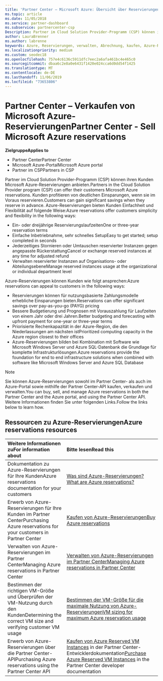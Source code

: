 ```yaml
---
title: 'Partner Center – Microsoft Azure: Übersicht über Reservierungen | Partner Center'
ms.topic: article
ms.date: 11/05/2018
ms.service: partner-dashboard
ms.subservice: partnercenter-csp
Description: Partner im Cloud Solution Provider-Programm (CSP) können ihren Kunden Microsoft Azure-Reservierungen anbieten.
author: LauraBrenner
ms.author: labrenne
keywords: Azure, Reservierungen, verwalten, Abrechnung, kaufen, Azure-RI, Azure Reserved Instances
ms.localizationpriority: medium
ms.custom: seodec18
ms.openlocfilehash: 757e4c6136c5911dfc7eec2a6afa461bc4e465c0
ms.sourcegitcommit: dbaa6c2e8a0e6431f1420e024cca6d0dd54f1425
ms.translationtype: MT
ms.contentlocale: de-DE
ms.lasthandoff: 11/06/2019
ms.locfileid: "73653806"
---
```

# <a name="partner-center---sell-microsoft-azure-reservations"></a><span data-ttu-id="523cd-104">Partner Center – Verkaufen von Microsoft Azure-Reservierungen</span><span class="sxs-lookup"><span data-stu-id="523cd-104">Partner Center - Sell Microsoft Azure reservations</span></span>

<!--Maggie, 12/7/18 - Added "Partner Center" to metadata title and H1 title as per Catherine Watson in bug #19868631-->

<span data-ttu-id="523cd-105">**Zielgruppe**</span><span class="sxs-lookup"><span data-stu-id="523cd-105">**Applies to**</span></span>

- <span data-ttu-id="523cd-106">Partner Center</span><span class="sxs-lookup"><span data-stu-id="523cd-106">Partner Center</span></span>
- <span data-ttu-id="523cd-107">Microsoft Azure-Portal</span><span class="sxs-lookup"><span data-stu-id="523cd-107">Microsoft Azure portal</span></span>
- <span data-ttu-id="523cd-108">Partner im CSP</span><span class="sxs-lookup"><span data-stu-id="523cd-108">Partners in CSP</span></span>

<span data-ttu-id="523cd-109">Partner im Cloud Solution Provider-Programm (CSP) können ihren Kunden Microsoft Azure-Reservierungen anbieten.</span><span class="sxs-lookup"><span data-stu-id="523cd-109">Partners in the Cloud Solution Provider program (CSP) can offer their customers Microsoft Azure reservations.</span></span> <span data-ttu-id="523cd-110">Kunden profitieren von deutlichen Einsparungen, wenn sie im Voraus reservieren.</span><span class="sxs-lookup"><span data-stu-id="523cd-110">Customers can gain significant savings when they reserve in advance.</span></span> <span data-ttu-id="523cd-111">Azure-Reservierungen bieten Kunden Einfachheit und Flexibilität auf folgende Weise:</span><span class="sxs-lookup"><span data-stu-id="523cd-111">Azure reservations offer customers simplicity and flexibility in the following ways:</span></span>

- <span data-ttu-id="523cd-112">Ein- oder dreijährige Reservierungslaufzeiten</span><span class="sxs-lookup"><span data-stu-id="523cd-112">One or three-year reservation terms</span></span>
- <span data-ttu-id="523cd-113">Einfache Inbetriebnahme, sehr schnelles Setup</span><span class="sxs-lookup"><span data-stu-id="523cd-113">Easy to get started; setup completed in seconds</span></span>
- <span data-ttu-id="523cd-114">Jederzeitiges Stornieren oder Umtauschen reservierter Instanzen gegen angepasste Rückerstattung</span><span class="sxs-lookup"><span data-stu-id="523cd-114">Cancel or exchange reserved instances at any time for adjusted refund</span></span>
- <span data-ttu-id="523cd-115">Verwalten reservierter Instanzen auf Organisations- oder Abteilungsebene</span><span class="sxs-lookup"><span data-stu-id="523cd-115">Manage reserved instances usage at the organizational or individual department level</span></span> 

<span data-ttu-id="523cd-116">Azure-Reservierungen können Kunden wie folgt ansprechen:</span><span class="sxs-lookup"><span data-stu-id="523cd-116">Azure reservations can appeal to customers in the following ways:</span></span>

- <span data-ttu-id="523cd-117">Reservierungen können für nutzungsbasierte Zahlungsmodelle erhebliche Einsparungen bieten.</span><span class="sxs-lookup"><span data-stu-id="523cd-117">Reservations can offer significant savings over pay-as-you-go (PAYG) pricing</span></span>
- <span data-ttu-id="523cd-118">Bessere Budgetierung und Prognosen mit Vorauszahlung für Laufzeiten von einem Jahr oder drei Jahren.</span><span class="sxs-lookup"><span data-stu-id="523cd-118">Better budgeting and forecasting with upfront payment for one-year or three-year terms</span></span>
- <span data-ttu-id="523cd-119">Priorisierte Rechenkapazität in der Azure-Region, die den Niederlassungen am nächsten ist</span><span class="sxs-lookup"><span data-stu-id="523cd-119">Prioritized computing capacity in the Azure region closest to their offices</span></span>
- <span data-ttu-id="523cd-120">Azure-Reservierungen bilden bei Kombination mit Software wie Microsoft Windows Server und Azure SQL-Datenbank die Grundlage für komplette Infrastrukturlösungen.</span><span class="sxs-lookup"><span data-stu-id="523cd-120">Azure reservations provide the foundation for end to end infrastructure solutions when combined with software like Microsoft Windows Server and Azure SQL Database</span></span>

>[!NOTE]
> <span data-ttu-id="523cd-121">Sie können Azure-Reservierungen sowohl im Partner Center- als auch im Azure-Portal sowie mithilfe der Partner Center-API kaufen, verkaufen und verwalten.</span><span class="sxs-lookup"><span data-stu-id="523cd-121">You can buy, sell, and manage Azure reservations in both the Partner Center and the Azure portal, and using the Partner Center API.</span></span> <span data-ttu-id="523cd-122">Weitere Informationen finden Sie unter folgenden Links.</span><span class="sxs-lookup"><span data-stu-id="523cd-122">Follow the links below to learn how.</span></span>

## <a name="azure-reservations-resources"></a><span data-ttu-id="523cd-123">Ressourcen zu Azure-Reservierungen</span><span class="sxs-lookup"><span data-stu-id="523cd-123">Azure reservations resources</span></span>

|<span data-ttu-id="523cd-124">**Weitere Informationen zu**</span><span class="sxs-lookup"><span data-stu-id="523cd-124">**For information about**</span></span>   |<span data-ttu-id="523cd-125">**Bitte lesen**</span><span class="sxs-lookup"><span data-stu-id="523cd-125">**Read this**</span></span>    |
|:-----------------------------|:-----------------|
| <span data-ttu-id="523cd-126">Dokumentation zu Azure-Reservierungen für Ihre Kunden</span><span class="sxs-lookup"><span data-stu-id="523cd-126">Azure reservations documentation for your customers</span></span> | [<span data-ttu-id="523cd-127">Was sind Azure-Reservierungen?</span><span class="sxs-lookup"><span data-stu-id="523cd-127">What are Azure reservations?</span></span>](https://docs.microsoft.com/azure/billing/billing-save-compute-costs-reservations)
|<span data-ttu-id="523cd-128">Erwerb von Azure-Reservierungen für Ihre Kunden im Partner Center</span><span class="sxs-lookup"><span data-stu-id="523cd-128">Purchasing Azure reservations for your customers in Partner Center</span></span>   |[<span data-ttu-id="523cd-129">Kaufen von Azure-Reservierungen</span><span class="sxs-lookup"><span data-stu-id="523cd-129">Buy Azure reservations</span></span>](azure-reservations-buying.md)
|<span data-ttu-id="523cd-130">Verwalten von Azure-Reservierungen im Partner Center</span><span class="sxs-lookup"><span data-stu-id="523cd-130">Managing Azure reservations in Partner Center</span></span> | [<span data-ttu-id="523cd-131">Verwalten von Azure-Reservierungen im Partner Center</span><span class="sxs-lookup"><span data-stu-id="523cd-131">Managing Azure reservations in Partner Center</span></span>](azure-reservations-manage.md)
|<span data-ttu-id="523cd-132">Bestimmen der richtigen VM-Größe und Überprüfen der VM-Nutzung durch den Kunden</span><span class="sxs-lookup"><span data-stu-id="523cd-132">Determining the correct VM size and verifying customer VM usage</span></span>   |[<span data-ttu-id="523cd-133">Bestimmen der VM-Größe für die maximale Nutzung von Azure-Reservierungen</span><span class="sxs-lookup"><span data-stu-id="523cd-133">VM sizing for maximum Azure reservation usage</span></span>](azure-usage.md)   |
|<span data-ttu-id="523cd-134">Erwerb von Azure-Reservierungen über die Partner Center-API</span><span class="sxs-lookup"><span data-stu-id="523cd-134">Purchasing Azure reservations using the Partner Center API</span></span> | <span data-ttu-id="523cd-135">[Kaufen von Azure Reserved VM Instances](https://docs.microsoft.com/partner-center/develop/purchase-azure-reservations) in der Partner Center-Entwicklerdokumentation</span><span class="sxs-lookup"><span data-stu-id="523cd-135">[Purchase Azure Reserved VM Instances](https://docs.microsoft.com/partner-center/develop/purchase-azure-reservations) in the Partner Center developer documentation</span></span>
